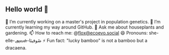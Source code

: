 ## Hello world 👋
🔭 I’m currently working on a master's project in population genetics.
🌱 I’m currently learning my way around GitHub.
💬 Ask me about houseplants and gardening.
📫 How to reach me: @flox@ecoevo.social
😄 Pronouns: she-elle-அவள்-صُوفیئا
⚡ Fun fact: "lucky bamboo" is not a bamboo but a dracaena.

<!--
**sufflox/sufflox** is a ✨ _special_ ✨ repository because its `README.md` (this file) appears on your GitHub profile.

Here are some ideas to get you started:

- 🔭 I’m currently working on a master's project in population genetics.
- 🌱 I’m currently learning my way around GitHub.
- 👯 I’m looking to collaborate on ...
- 🤔 I’m looking for help with ...
- 💬 Ask me about houseplants and gardening.
- 📫 How to reach me: @flox@ecoevo.social
- 😄 Pronouns: she-elle-அவள்-صُوفیئا
- ⚡ Fun fact: "lucky bamboo" is not a bamboo but a dracaena.
-->
